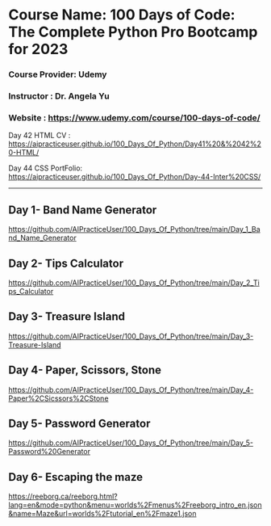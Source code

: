 # Course Name: 100 Days of Code: The Complete Python Pro Bootcamp for 2023
### Course Provider: Udemy
### Instructor : Dr. Angela Yu
### Website : https://www.udemy.com/course/100-days-of-code/

Day 42 HTML CV : https://aipracticeuser.github.io/100_Days_Of_Python/Day41%20&%2042%20-HTML/

Day 44 CSS PortFolio: https://aipracticeuser.github.io/100_Days_Of_Python/Day-44-Inter%20CSS/

-------------------------------------------------------------------------------------------------------------------------------------
## Day 1- Band Name Generator
https://github.com/AIPracticeUser/100_Days_Of_Python/tree/main/Day_1_Band_Name_Generator

## Day 2- Tips Calculator 
https://github.com/AIPracticeUser/100_Days_Of_Python/tree/main/Day_2_Tips_Calculator

## Day 3- Treasure Island
https://github.com/AIPracticeUser/100_Days_Of_Python/tree/main/Day_3-Treasure-Island

## Day 4- Paper, Scissors, Stone
https://github.com/AIPracticeUser/100_Days_Of_Python/tree/main/Day_4-Paper%2CSicssors%2CStone

## Day 5- Password Generator
https://github.com/AIPracticeUser/100_Days_Of_Python/tree/main/Day_5-Password%20Generator

## Day 6- Escaping the maze
https://reeborg.ca/reeborg.html?lang=en&mode=python&menu=worlds%2Fmenus%2Freeborg_intro_en.json&name=Maze&url=worlds%2Ftutorial_en%2Fmaze1.json

